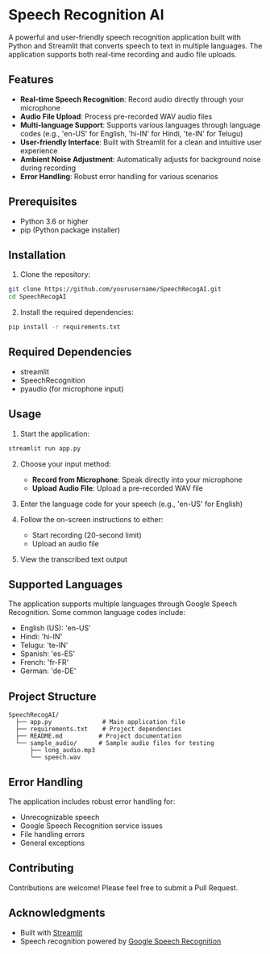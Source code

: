 # Speech Recognition AI

A powerful and user-friendly speech recognition application built with Python and Streamlit that converts speech to text in multiple languages. The application supports both real-time recording and audio file uploads.

## Features

- **Real-time Speech Recognition**: Record audio directly through your microphone
- **Audio File Upload**: Process pre-recorded WAV audio files
- **Multi-language Support**: Supports various languages through language codes (e.g., 'en-US' for English, 'hi-IN' for Hindi, 'te-IN' for Telugu)
- **User-friendly Interface**: Built with Streamlit for a clean and intuitive user experience
- **Ambient Noise Adjustment**: Automatically adjusts for background noise during recording
- **Error Handling**: Robust error handling for various scenarios

## Prerequisites

- Python 3.6 or higher
- pip (Python package installer)

## Installation

1. Clone the repository:
```bash
git clone https://github.com/yourusername/SpeechRecogAI.git
cd SpeechRecogAI
```

2. Install the required dependencies:
```bash
pip install -r requirements.txt
```

## Required Dependencies

- streamlit
- SpeechRecognition
- pyaudio (for microphone input)

## Usage

1. Start the application:
```bash
streamlit run app.py
```

2. Choose your input method:
   - **Record from Microphone**: Speak directly into your microphone
   - **Upload Audio File**: Upload a pre-recorded WAV file

3. Enter the language code for your speech (e.g., 'en-US' for English)

4. Follow the on-screen instructions to either:
   - Start recording (20-second limit)
   - Upload an audio file

5. View the transcribed text output

## Supported Languages

The application supports multiple languages through Google Speech Recognition. Some common language codes include:

- English (US): 'en-US'
- Hindi: 'hi-IN'
- Telugu: 'te-IN'
- Spanish: 'es-ES'
- French: 'fr-FR'
- German: 'de-DE'

## Project Structure

```
SpeechRecogAI/
  ├── app.py              # Main application file
  ├── requirements.txt    # Project dependencies
  ├── README.md          # Project documentation
  └── sample_audio/      # Sample audio files for testing
      ├── long_audio.mp3
      └── speech.wav
```

## Error Handling

The application includes robust error handling for:
- Unrecognizable speech
- Google Speech Recognition service issues
- File handling errors
- General exceptions

## Contributing

Contributions are welcome! Please feel free to submit a Pull Request.

## Acknowledgments

- Built with [Streamlit](https://streamlit.io/)
- Speech recognition powered by [Google Speech Recognition](https://cloud.google.com/speech-to-text) 